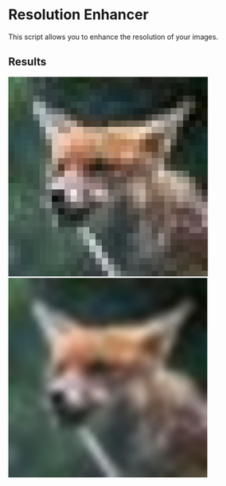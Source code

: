 # Resolution Enhancer

This script allows you to enhance the resolution of your images.

## Results

<div float=left>
  <img src="results/res-2.6.0/original-32-capture.jpg" height=400>
  <img src="results/res-2.6.0/32-4096.jpg" height=400>
</div>
